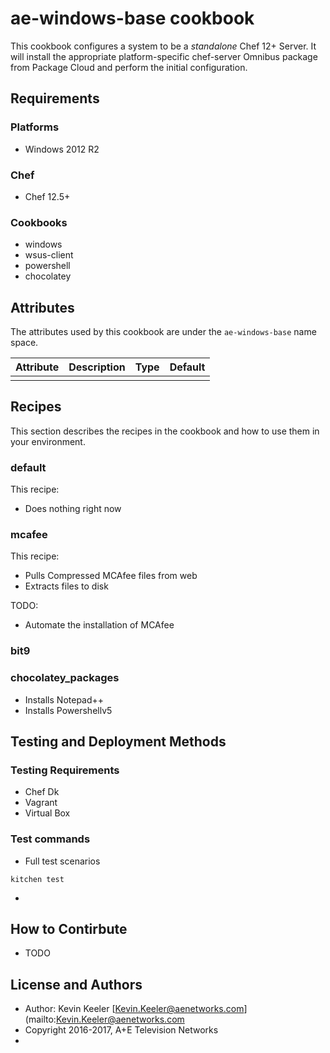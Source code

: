 # ae-windows-base cookbook


This cookbook configures a system to be a _standalone_ Chef 12+ Server. It will install the appropriate platform-specific chef-server Omnibus package from Package Cloud and perform the initial configuration.


## Requirements

### Platforms

- Windows 2012 R2


### Chef

- Chef 12.5+

### Cookbooks

- windows
- wsus-client
- powershell
- chocolatey

## Attributes

The attributes used by this cookbook are under the `ae-windows-base` name space.

Attribute      | Description                                                                                                                                                         | Type    | Default
-------------- | ------------------------------------------------------------------------------------------------------------------------------------------------------------------- | ------- | ------------
 |                                                                  |  | 


## Recipes

This section describes the recipes in the cookbook and how to use them in your environment.

### default

This recipe:

- Does nothing right now

### mcafee

This recipe:

- Pulls Compressed MCAfee files from web
- Extracts files to disk

TODO:

- Automate the installation of MCAfee

### bit9

### chocolatey_packages
- Installs Notepad++
- Installs Powershellv5

## Testing and Deployment Methods

### Testing Requirements
- Chef Dk
- Vagrant
- Virtual Box

### Test commands
- Full test scenarios
```
kitchen test
```

- 
## How to Contirbute

- TODO

## License and Authors

- Author: Kevin Keeler [Kevin.Keeler@aenetworks.com](mailto:Kevin.Keeler@aenetworks.com
- Copyright 2016-2017, A+E Television Networks
-